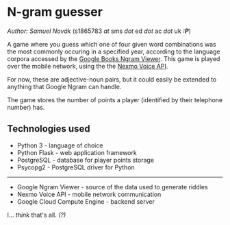 # N-gram guesser

*Author: Samuel Novák* (s1865783 *at* sms *dot* ed *dot* ac *dot* uk ***:P***)

A game where you guess which one of four given word combinations was the most commonly occuring in a specified year, according to the language corpora accessed by the [Google Books Ngram Viewer](https://books.google.com/ngrams). This game is played over the mobile network, using the the [Nexmo Voice API](https://www.nexmo.com/).

For now, these are adjective-noun pairs, but it could easily be extended to anything that Google Ngram can handle.

The game stores the number of points a player (identified by their telephone number) has.

## Technologies used

* Python 3 - language of choice
* Python Flask - web application framework
* PostgreSQL - database for player points storage
* Psycopg2 - PostgreSQL driver for Python
---
* Google Ngram Viewer - source of the data used to generate riddles
* Nexmo Voice API - mobile network communication
* Google Cloud Compute Engine - backend server

I... *think* that's all. *(?)*